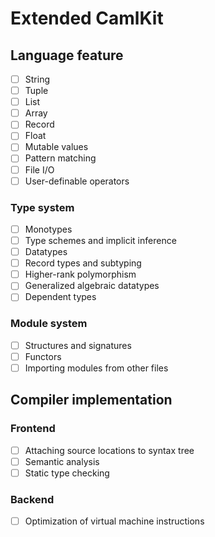 # Extended CamlKit

## Language feature

- [ ] String
- [ ] Tuple
- [ ] List
- [ ] Array
- [ ] Record
- [ ] Float
- [ ] Mutable values
- [ ] Pattern matching
- [ ] File I/O
- [ ] User-definable operators

### Type system

- [ ] Monotypes
- [ ] Type schemes and implicit inference
- [ ] Datatypes
- [ ] Record types and subtyping
- [ ] Higher-rank polymorphism
- [ ] Generalized algebraic datatypes
- [ ] Dependent types

### Module system

- [ ] Structures and signatures
- [ ] Functors
- [ ] Importing modules from other files

## Compiler implementation

### Frontend

- [ ] Attaching source locations to syntax tree
- [ ] Semantic analysis
- [ ] Static type checking

### Backend

- [ ] Optimization of virtual machine instructions
